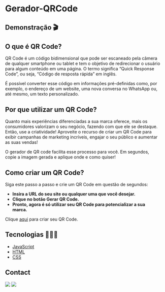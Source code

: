 # Gerador-QRCode
<h2>Demonstração 🎬</h2>


<h2>O que é QR Code?</h2>
<p>QR Code é um código bidimensional que pode ser escaneado pela câmera de qualquer smartphone ou tablet e tem o objetivo de redirecionar o usuário para algum conteúdo em uma página. O termo significa “Quick Response Code”, ou seja, “Código de resposta rápida” em inglês.

É possível converter esse código em informações pré-definidas como, por exemplo, o endereço de um website, uma nova conversa no WhatsApp ou, até mesmo, um texto personalizado.</p>

<h2>Por que utilizar um QR Code?</h2>
<p>Quanto mais experiências diferenciadas a sua marca oferece, mais os consumidores valorizam o seu negócio, fazendo com que ele se destaque. Então, use a criatividade! Aproveite o recurso de criar um QR Code para exibir campanhas de marketing incríveis, engajar o seu público e aumentar as suas vendas!</p>
<p>O gerador de QR code facilita esse processo para você. Em segundos, copie a imagem gerada e aplique onde e como quiser!</p>

<h2>Como criar um QR Code?</h2>
<p>Siga este passo a passo e crie um QR Code em questão de segundos:</p>

<p> 
    <ul>
        <li><b>Insira a URL do seu site ou qualquer uma que você desejar.</li>
        <li>Clique no botão Gerar QR Code.</li>
      <li>Pronto, agora é só utilizar seu QR Code para potencializar a sua marca.</b></li>
    </ul>
</p>
<p> Clique <a href="https://elizeu-qrcode.netlify.app/">aqui</a> para criar seu QR Code.</p>
<h2> Tecnologias 👨🏾‍💻</h2>

- [JavaScript](https://pt.wikipedia.org/wiki/JavaScript)
- [HTML](https://developer.mozilla.org/pt-BR/docs/Web/HTML)
- [CSS](https://pt.wikipedia.org/wiki/Cascading_Style_Sheets)

<h2> Contact </h2>
  
  <a href="https://www.linkedin.com/in/elizeusantoss/" target="_blank"><img src="https://img.shields.io/badge/LinkedIn-0077B5?style=for-the-badge&logo=linkedin&logoColor=white" target="_blank"></a>
  <a href="mailto:elyzeu.tec@gmail.com" target="_blank"><img src="https://img.shields.io/badge/Gmail-D14836?style=for-the-badge&logo=gmail&logoColor=white"></a>
